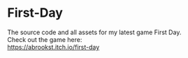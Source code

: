 # First-Day
The source code and all assets for my latest game First Day.<br />
Check out the game here:<br />
https://abrookst.itch.io/first-day<br />
